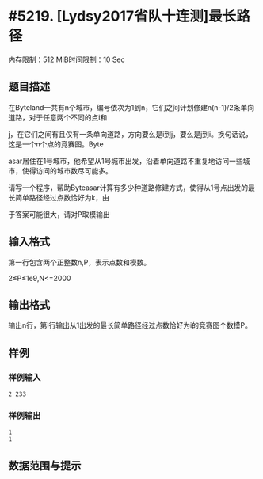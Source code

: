 # #5219. [Lydsy2017省队十连测]最长路径

内存限制：512 MiB时间限制：10 Sec

## 题目描述

在Byteland一共有n个城市，编号依次为1到n，它们之间计划修建n(n-1)/2条单向道路，对于任意两个不同的点i和

j，在它们之间有且仅有一条单向道路，方向要么是i到j，要么是j到i。换句话说，这是一个n个点的竞赛图。Byte

asar居住在1号城市，他希望从1号城市出发，沿着单向道路不重复地访问一些城市，使得访问的城市数尽可能多。

请写一个程序，帮助Byteasar计算有多少种道路修建方式，使得从1号点出发的最长简单路径经过点数恰好为k，由

于答案可能很大，请对P取模输出

## 输入格式

第一行包含两个正整数n,P，表示点数和模数。

2&le;P&le;1e9,N<=2000

## 输出格式

输出n行，第i行输出从1出发的最长简单路径经过点数恰好为i的竞赛图个数模P。

## 样例

### 样例输入

    
    2 233
    

### 样例输出

    
    1
    1
    

## 数据范围与提示
